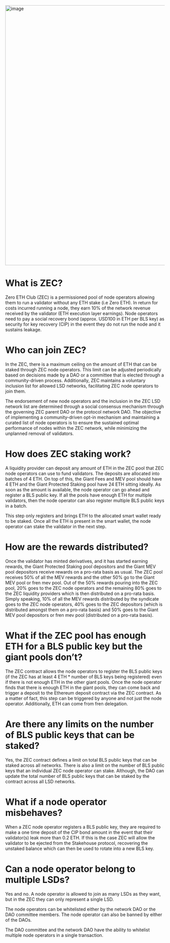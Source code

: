 <img width="819" alt="image" src="https://github.com/stakehouse-dev/zec-alpha/assets/102478146/60251d2e-2237-488c-8dab-4c85f1178e7b">

# What is ZEC?
Zero ETH Club (ZEC) is a permissioned pool of node operators allowing them to run a validator without any ETH stake (i.e Zero ETH). In return for costs incurred running a node, they earn 10% of the network revenue received by the validator (ETH execution layer earnings). Node operators need to pay a social recovery bond (approx. USD100 in ETH per BLS key) as security for key recovery (CIP) in the event they do not run the node and it sustains leakage.

# Who can join ZEC?
In the ZEC, there is a maximum ceiling on the amount of ETH that can be staked through ZEC node operators. This limit can be adjusted periodically based on decisions made by a DAO or a committee that is elected through a community-driven process. Additionally, ZEC maintains a voluntary inclusion list for allowed LSD networks, facilitating ZEC node operators to join them.

The endorsement of new node operators and the inclusion in the ZEC LSD network list are determined through a social consensus mechanism through the governing ZEC parent DAO or the protocol network DAO. The objective of implementing a community-driven opt-in mechanism and maintaining a curated list of node operators is to ensure the sustained optimal performance of nodes within the ZEC network, while minimizing the unplanned removal of validators.

# How does ZEC staking work?
A liquidity provider can deposit any amount of ETH in the ZEC pool that ZEC node operators can use to fund validators. The deposits are allocated into batches of 4 ETH. On top of this, the Giant Fees and MEV pool should have 4 ETH and the Giant Protected Staking pool have 24 ETH sitting ideally. As soon as the amount is available, the node operator can go ahead and register a BLS public key. If all the pools have enough ETH for multiple validators, then the node operator can also register multiple BLS public keys in a batch.

This step only registers and brings ETH to the allocated smart wallet ready to be staked. Once all the ETH is present in the smart wallet, the node operator can stake the validator in the next step.

# How are the rewards distributed?
Once the validator has minted derivatives, and it has started earning rewards, the Giant Protected Staking pool depositors and the Giant MEV pool depositors receive rewards on a pro-rata basis as usual. 
The ZEC pool receives 50% of all the MEV rewards and the other 50% go to the Giant MEV pool or fren mev pool. Out of the 50% rewards pouring into the ZEC pool, 20% goes to the ZEC node operators and the remaining 80% goes to the ZEC liquidity providers which is then distributed on a pro-rata basis. Simply speaking, 10% of all the MEV rewards distributed by the syndicate goes to the ZEC node operators, 40% goes to the ZEC depositors (which is distributed amongst them on a pro-rata basis) and 50% goes to the Giant MEV pool depositors or fren mev pool (distributed on a pro-rata basis).

# What if the ZEC pool has enough ETH for a BLS public key but the giant pools don’t?
The ZEC contract allows the node operators to register the BLS public keys (if the ZEC has at least 4 ETH * number of BLS keys being registered) even if there is not enough ETH in the other giant pools. Once the node operator finds that there is enough ETH in the giant pools, they can come back and trigger a deposit to the Ethereum deposit contract via the ZEC contract. As a matter of fact, this step can be triggered by anyone and not just the node operator. Additionally, ETH can come from fren delegation.

# Are there any limits on the number of BLS public keys that can be staked?
Yes, the ZEC contract defines a limit on total BLS public keys that can be staked across all networks. There is also a limit on the number of BLS public keys that an individual ZEC node operator can stake. Although, the DAO can update the total number of BLS public keys that can be staked by the contract across all LSD networks.

# What if a node operator misbehaves?
When a ZEC node operator registers a BLS public key, they are required to make a one time deposit of the CIP bond amount in the event that their validator(s) leak more than 0.2 ETH. If this is the case ZEC will allow the validator to be ejected from the Stakehouse protocol, recovering the unstaked balance which can then be used to rotate into a new BLS key.

# Can a node operator belong to multiple LSDs?
Yes and no. A node operator is allowed to join as many LSDs as they want, but in the ZEC they can only represent a single LSD.

The node operators can be whitelisted either by the network DAO or the DAO committee members. The node operator can also be banned by either of the DAOs.

The DAO committee and the network DAO have the ability to whitelist multiple node operators in a single transaction.
